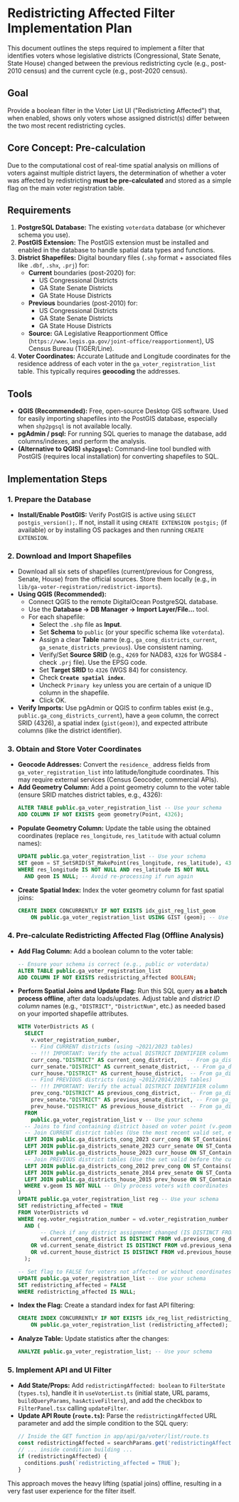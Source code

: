 # Redistricting Affected Filter Implementation Plan

This document outlines the steps required to implement a filter that identifies voters whose legislative districts (Congressional, State Senate, State House) changed between the previous redistricting cycle (e.g., post-2010 census) and the current cycle (e.g., post-2020 census).

## Goal

Provide a boolean filter in the Voter List UI ("Redistricting Affected") that, when enabled, shows only voters whose assigned district(s) differ between the two most recent redistricting cycles.

## Core Concept: Pre-calculation

Due to the computational cost of real-time spatial analysis on millions of voters against multiple district layers, the determination of whether a voter was affected by redistricting **must be pre-calculated** and stored as a simple flag on the main voter registration table.

## Requirements

1.  **PostgreSQL Database:** The existing `voterdata` database (or whichever schema you use).
2.  **PostGIS Extension:** The PostGIS extension must be installed and enabled in the database to handle spatial data types and functions.
3.  **District Shapefiles:** Digital boundary files (`.shp` format + associated files like `.dbf`, `.shx`, `.prj`) for:
    *   **Current** boundaries (post-2020) for:
        *   US Congressional Districts
        *   GA State Senate Districts
        *   GA State House Districts
    *   **Previous** boundaries (post-2010) for:
        *   US Congressional Districts
        *   GA State Senate Districts
        *   GA State House Districts
    *   **Source:** GA Legislative Reapportionment Office (`https://www.legis.ga.gov/joint-office/reapportionment`), US Census Bureau (TIGER/Line).
4.  **Voter Coordinates:** Accurate Latitude and Longitude coordinates for the residence address of each voter in the `ga_voter_registration_list` table. This typically requires **geocoding** the addresses.

## Tools

*   **QGIS (Recommended):** Free, open-source Desktop GIS software. Used for easily importing shapefiles into the PostGIS database, especially when `shp2pgsql` is not available locally.
*   **pgAdmin / psql:** For running SQL queries to manage the database, add columns/indexes, and perform the analysis.
*   **(Alternative to QGIS) `shp2pgsql`:** Command-line tool bundled with PostGIS (requires local installation) for converting shapefiles to SQL.

## Implementation Steps

### 1. Prepare the Database

*   **Install/Enable PostGIS:** Verify PostGIS is active using `SELECT postgis_version();`. If not, install it using `CREATE EXTENSION postgis;` (if available) or by installing OS packages and then running `CREATE EXTENSION`.

### 2. Download and Import Shapefiles

*   Download all six sets of shapefiles (current/previous for Congress, Senate, House) from the official sources. Store them locally (e.g., in `lib/ga-voter-registration/redistrict-imports`).
*   **Using QGIS (Recommended):**
    *   Connect QGIS to the remote DigitalOcean PostgreSQL database.
    *   Use the **Database -> DB Manager -> Import Layer/File...** tool.
    *   For each shapefile:
        *   Select the `.shp` file as **Input**.
        *   Set **Schema** to `public` (or your specific schema like `voterdata`).
        *   Assign a clear **Table** name (e.g., `ga_cong_districts_current`, `ga_senate_districts_previous`). Use consistent naming.
        *   Verify/Set **Source SRID** (e.g., `4269` for NAD83, `4326` for WGS84 - check `.prj` file). Use the EPSG code.
        *   Set **Target SRID** to `4326` (WGS 84) for consistency.
        *   Check **`Create spatial index`**.
        *   Uncheck `Primary key` unless you are certain of a unique ID column in the shapefile.
        *   Click OK.
*   **Verify Imports:** Use pgAdmin or QGIS to confirm tables exist (e.g., `public.ga_cong_districts_current`), have a `geom` column, the correct SRID (4326), a spatial index (`gist(geom)`), and expected attribute columns (like the district identifier).

### 3. Obtain and Store Voter Coordinates

*   **Geocode Addresses:** Convert the `residence_` address fields from `ga_voter_registration_list` into latitude/longitude coordinates. This may require external services (Census Geocoder, commercial APIs).
*   **Add Geometry Column:** Add a point geometry column to the voter table (ensure SRID matches district tables, e.g., 4326):
    ```sql
    ALTER TABLE public.ga_voter_registration_list -- Use your schema
    ADD COLUMN IF NOT EXISTS geom geometry(Point, 4326);
    ```
*   **Populate Geometry Column:** Update the table using the obtained coordinates (replace `res_longitude`, `res_latitude` with actual column names):
    ```sql
    UPDATE public.ga_voter_registration_list -- Use your schema
    SET geom = ST_SetSRID(ST_MakePoint(res_longitude, res_latitude), 4326)
    WHERE res_longitude IS NOT NULL AND res_latitude IS NOT NULL
      AND geom IS NULL; -- Avoid re-processing if run again
    ```
*   **Create Spatial Index:** Index the voter geometry column for fast spatial joins:
    ```sql
    CREATE INDEX CONCURRENTLY IF NOT EXISTS idx_gist_reg_list_geom
        ON public.ga_voter_registration_list USING GIST (geom); -- Use your schema
    ```

### 4. Pre-calculate Redistricting Affected Flag (Offline Analysis)

*   **Add Flag Column:** Add a boolean column to the voter table:
    ```sql
    -- Ensure your schema is correct (e.g., public or voterdata)
    ALTER TABLE public.ga_voter_registration_list
    ADD COLUMN IF NOT EXISTS redistricting_affected BOOLEAN;
    ```
*   **Perform Spatial Joins and Update Flag:** Run this SQL query **as a batch process offline**, after data loads/updates. Adjust table and *district ID column* names (e.g., `"DISTRICT"`, `"DistrictNum"`, etc.) as needed based on your imported shapefile attributes.
    ```sql
    WITH VoterDistricts AS (
      SELECT
        v.voter_registration_number,
        -- Find CURRENT districts (using ~2021/2023 tables)
        -- !!! IMPORTANT: Verify the actual DISTRICT IDENTIFIER column name in each table !!!
        curr_cong."DISTRICT" AS current_cong_district,   -- From ga_districts_cong_2021 or 2023
        curr_senate."DISTRICT" AS current_senate_district, -- From ga_districts_senate_2021 or 2023
        curr_house."DISTRICT" AS current_house_district,  -- From ga_districts_house_2021 or 2023
        -- Find PREVIOUS districts (using ~2012/2014/2015 tables)
        -- !!! IMPORTANT: Verify the actual DISTRICT IDENTIFIER column name in each table !!!
        prev_cong."DISTRICT" AS previous_cong_district,   -- From ga_districts_cong_2012
        prev_senate."DISTRICT" AS previous_senate_district, -- From ga_districts_senate_2012 or 2014
        prev_house."DISTRICT" AS previous_house_district  -- From ga_districts_house_2012 or 2015
      FROM
        public.ga_voter_registration_list v -- Use your schema
      -- Joins to find containing district based on voter point (v.geom)
      -- Join CURRENT district tables (Use the most recent valid set, e.g., 2021 or 2023)
      LEFT JOIN public.ga_districts_cong_2023 curr_cong ON ST_Contains(curr_cong.geom, v.geom)
      LEFT JOIN public.ga_districts_senate_2023 curr_senate ON ST_Contains(curr_senate.geom, v.geom)
      LEFT JOIN public.ga_districts_house_2023 curr_house ON ST_Contains(curr_house.geom, v.geom)
      -- Join PREVIOUS district tables (Use the set valid before the current ones, e.g., 2012/2014/2015)
      LEFT JOIN public.ga_districts_cong_2012 prev_cong ON ST_Contains(prev_cong.geom, v.geom)
      LEFT JOIN public.ga_districts_senate_2014 prev_senate ON ST_Contains(prev_senate.geom, v.geom) -- Or 2012 if more appropriate
      LEFT JOIN public.ga_districts_house_2015 prev_house ON ST_Contains(prev_house.geom, v.geom) -- Or 2012 if more appropriate
      WHERE v.geom IS NOT NULL -- Only process voters with coordinates
    )
    UPDATE public.ga_voter_registration_list reg -- Use your schema
    SET redistricting_affected = TRUE
    FROM VoterDistricts vd
    WHERE reg.voter_registration_number = vd.voter_registration_number
      AND (
           -- Check if any district assignment changed (IS DISTINCT FROM handles NULLs correctly)
           vd.current_cong_district IS DISTINCT FROM vd.previous_cong_district
        OR vd.current_senate_district IS DISTINCT FROM vd.previous_senate_district
        OR vd.current_house_district IS DISTINCT FROM vd.previous_house_district
      );

    -- Set flag to FALSE for voters not affected or without coordinates
    UPDATE public.ga_voter_registration_list -- Use your schema
    SET redistricting_affected = FALSE
    WHERE redistricting_affected IS NULL;
    ```
*   **Index the Flag:** Create a standard index for fast API filtering:
    ```sql
    CREATE INDEX CONCURRENTLY IF NOT EXISTS idx_reg_list_redistricting_affected
        ON public.ga_voter_registration_list (redistricting_affected); -- Use your schema
    ```
*   **Analyze Table:** Update statistics after the changes:
    ```sql
    ANALYZE public.ga_voter_registration_list; -- Use your schema
    ```

### 5. Implement API and UI Filter

*   **Add State/Props:** Add `redistrictingAffected: boolean` to `FilterState` (`types.ts`), handle it in `useVoterList.ts` (initial state, URL params, `buildQueryParams`, `hasActiveFilters`), and add the checkbox to `FilterPanel.tsx` calling `updateFilter`.
*   **Update API Route (`route.ts`):** Parse the `redistrictingAffected` URL parameter and add the simple condition to the SQL query:
    ```typescript
    // Inside the GET function in app/api/ga/voter/list/route.ts
    const redistrictingAffected = searchParams.get('redistrictingAffected') === 'true';
    // ... inside condition building ...
    if (redistrictingAffected) {
      conditions.push(`redistricting_affected = TRUE`);
    }
    ```

This approach moves the heavy lifting (spatial joins) offline, resulting in a very fast user experience for the filter itself.

